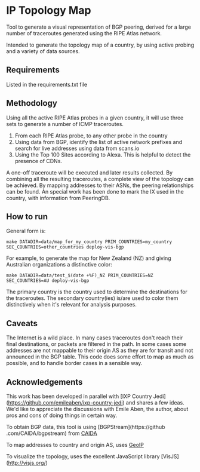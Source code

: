 # IP Topology Map

Tool to generate a visual representation of BGP peering, derived for a large 
number of traceroutes generated using the RIPE Atlas network.

Intended to generate the topology map of a country, by using active probing 
and a variety of data sources.

## Requirements

Listed in the requirements.txt file

## Methodology

Using all the active RIPE Atlas probes in a given country, it will use three 
sets to generate a number of ICMP traceroutes.

1. From each RIPE Atlas probe, to any other probe in the country
2. Using data from BGP, identify the list of active network prefixes and 
search for live addresses using data from scans.io
3. Using the Top 100 Sites according to Alexa. This is helpful to detect the 
presence of CDNs.

A one-off traceroute will be executed and later results collected. By 
combining all the resulting traceroutes, a complete view of the topology can 
be achieved. By mapping addresses to their ASNs, the peering relationships 
can be found. An special work has been done to mark the IX used in the 
country, with information from PeeringDB.

## How to run

General form is:

```
make DATADIR=data/map_for_my_country PRIM_COUNTRIES=my_country 
SEC_COUNTRIES=other_countries deploy-vis-bgp
```

For example, to generate the map for New Zealand (NZ) and giving Australian 
organizations a distinctive color:

```
make DATADIR=data/test_$(date +%F)_NZ PRIM_COUNTRIES=NZ SEC_COUNTRIES=AU deploy-vis-bgp
```

The primary country is the country used to determine the destinations for the
 traceroutes. The secondary country(ies) is/are used to color them 
 distinctively when it's relevant for analysis purposes.
 
## Caveats

The Internet is a wild place. In many cases traceroutes don't reach their 
final destinations, or packets are filtered in the path. In some cases some 
addresses are not mappable to their origin AS as they are for transit and not announced 
in the BGP table. This code does some effort to map as much as possible, and 
to handle border cases in a sensible way.

## Acknowledgements

This work has been developed in parallel with [IXP Country Jedi]
(https://github.com/emileaben/ixp-country-jedi) and shares a few ideas. We'd 
like to appreciate the discussions with Emile Aben, the author, about pros 
and cons of doing things in certain way.

To obtain BGP data, this tool is using [BGPStream](https://github
.com/CAIDA/bgpstream) from [CAIDA](https://www.caida.org)

To map addresses to country and origin AS, uses [GeoIP](https://www.maxmind.com)

To visualize the topology, uses the excellent JavaScript library [VisJS]
(http://visjs.org/)
